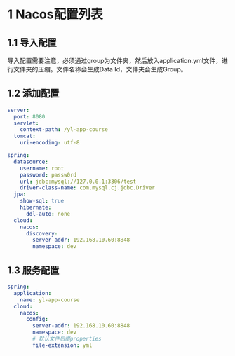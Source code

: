 # 1 Nacos配置列表

## 1.1 导入配置

导入配置需要注意，必须通过group为文件夹，然后放入application.yml文件，进行文件夹的压缩。文件名称会生成Data Id，文件夹会生成Group。

## 1.2 添加配置

```yaml
server:
  port: 8080
  servlet:
    context-path: /yl-app-course
  tomcat:
    uri-encoding: utf-8

spring:
  datasource:
    username: root
    password: passw0rd
    url: jdbc:mysql://127.0.0.1:3306/test
    driver-class-name: com.mysql.cj.jdbc.Driver
  jpa:
    show-sql: true
    hibernate:
      ddl-auto: none
  cloud:
    nacos:
      discovery:
        server-addr: 192.168.10.60:8848
        namespace: dev
```

## 1.3 服务配置

```yaml
spring:
  application:
    name: yl-app-course
  cloud:
    nacos:
      config:
        server-addr: 192.168.10.60:8848
        namespace: dev
        # 默认文件后缀properties
        file-extension: yml
```


